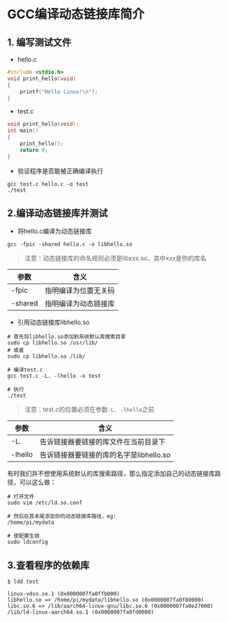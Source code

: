 # GCC编译动态链接库简介

## 1. 编写测试文件
* hello.c

```C
#include <stdio.h>
void print_hello(void)
{
    printf("Hello Linux!\n");
}

```

* test.c

```C
void print_hello(void);
int main()
{
    print_hello();
    return 0;
}

```

* 验证程序是否能被正确编译执行

```shell
gcc test.c hello.c -o test
./test
```

## 2.编译动态链接库并测试

* 将hello.c编译为动态链接库

```shell
gcc -fpic -shared hello.c -o libhello.so
```

> 注意：动态链接库的命名规则必须是libxxx.so，其中xxx是你的库名

|参数|含义|
|----|----|
|-fpic|指明编译为位置无关码|
|-shared|指明编译为动态链接库|


* 引用动态链接库libhello.so

```shell
# 首先将libhello.so添加到系统默认库搜索目录
sudo cp libhello.so /usr/lib/
# 或者
sudo cp libhello.so /lib/

# 编译test.c
gcc test.c -L. -lhello -o test

# 执行
./test
```
> 注意：test.c的位置必须在参数```-L. -lhello```之前

|参数|含义|
|----|----|
|-L.|告诉链接器要链接的库文件在当前目录下|
|-lhello|告诉链接器要链接的库的名字是libhello.so|

有时我们并不想使用系统默认的库搜索路径，那么指定添加自己的动态链接库路径，可以这么做：
```shell
# 打开文件
sudo vim /etc/ld.so.conf

# 然后在其末尾添加你的动态链接库路径，eg:
/home/pi/mydata

# 使配置生效
sudo ldconfig

```

## 3.查看程序的依赖库

```shell
$ ldd test

linux-vdso.so.1 (0x0000007fa0ffb000)
libhello.so => /home/pi/mydata/libhello.so (0x0000007fa0f80000)
libc.so.6 => /lib/aarch64-linux-gnu/libc.so.6 (0x0000007fa0e27000)
/lib/ld-linux-aarch64.so.1 (0x0000007fa0fd0000)


```

